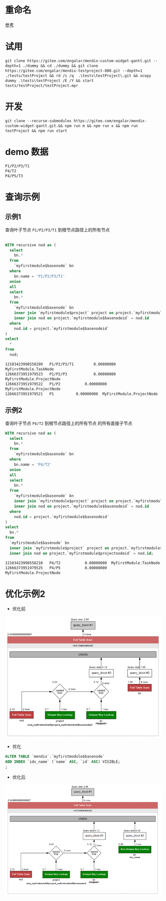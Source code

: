 # 重命名

[参考](https://github.com/engalar/mendix-custom-widget-radar/commit/07fd0dfb69b781c0b31cdb5502678304c954383c)

# 试用

```
git clone https://gitee.com/engalar/mendix-custom-widget-gantt.git --depth=1 ./dummy && cd ./dummy && git clone https://gitee.com/engalar/mendix-testproject-800.git --depth=1 ./tests/testProject && rd /s /q  .\tests\testProject\.git && xcopy dummy .\tests\testProject /E /Y && start tests/testProject/testProject.mpr
```

# 开发

```
git clone --recurse-submodules https://gitee.com/engalar/mendix-custom-widget-gantt.git.&& npm run m && npm run x && npm run testProject && npm run start
```

# demo 数据
```
P1/P2/P3/T1
P4/T2
P4/P5/T3
```
# 查询示例
## 示例1
查询叶子节点 `P1/P2/P3/T1` 到根节点路径上的所有节点
```sql

WITH recursive nod as (
  select
    bn.*
  from
    `myfirstmodule$basenode` bn
  where
    bn.name = 'P1/P2/P3/T1'
  union
  all
  select
    bn.*
  from
    `myfirstmodule$basenode` bn
    inner join `myfirstmodule$project` project on project.`myfirstmodule$projectnodeid` = bn.id
    inner join nod on project.`myfirstmodule$basenodeid` = nod.id
  where
    nod.id = project.`myfirstmodule$basenodeid`
)
select
  *
from
  nod;

```
```csv
12103423998558209	P1/P2/P3/T1			0.00000000	MyFirstModule.TaskNode
12666373951979523	P1/P2/P3			0.00000000	MyFirstModule.ProjectNode
12666373951979522	P1/P2			0.00000000	MyFirstModule.ProjectNode
12666373951979521	P1			0.00000000	MyFirstModule.ProjectNode
```

## 示例2
查询叶子节点 `P4/T2` 到根节点路径上的所有节点 的所有直接子节点
```sql
WITH recursive nod as (
  select
    bn.*
  from
    `myfirstmodule$basenode` bn
  where
    bn.name = 'P4/T2'
  union
  all
  select
    bn.*
  from
    `myfirstmodule$basenode` bn
    inner join `myfirstmodule$project` project on project.`myfirstmodule$projectnodeid` = bn.id
    inner join nod on project.`myfirstmodule$basenodeid` = nod.id
  where
    nod.id = project.`myfirstmodule$basenodeid`
)
select
  bn.*
from
  `myfirstmodule$basenode` bn
  inner join `myfirstmodule$project` project on project.`myfirstmodule$basenodeid` = bn.id
  inner join nod on project.`myfirstmodule$projectnodeid` = nod.id;
```
```
12103423998558210	P4/T2			0.00000000	MyFirstModule.TaskNode
12666373951979525	P4/P5			0.00000000	MyFirstModule.ProjectNode
```

# 优化示例2
- 优化前

![](./img/explain_raw.png)
- 优化

```sql
ALTER TABLE `mendix`.`myfirstmodule$basenode` 
ADD INDEX `idx_name` (`name` ASC, `id` ASC) VISIBLE;
;
```
- 优化后

![](./img/explain_opt.png)